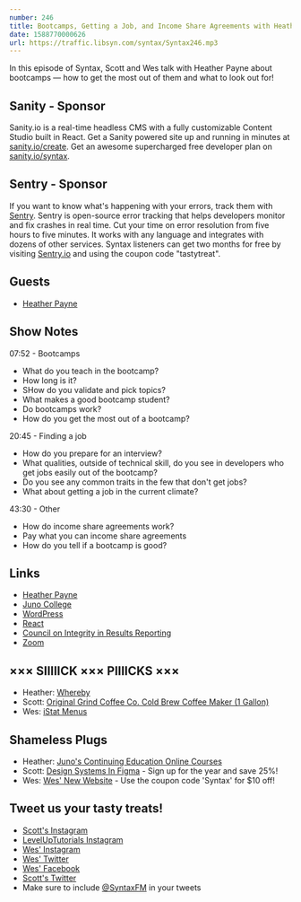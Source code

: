 ```yaml
---
number: 246
title: Bootcamps, Getting a Job, and Income Share Agreements with Heather Payne
date: 1588770000626
url: https://traffic.libsyn.com/syntax/Syntax246.mp3
---
```


In this episode of Syntax, Scott and Wes talk with Heather Payne about bootcamps — how to get the most out of them and what to look out for!

## Sanity - Sponsor
Sanity.io is a real-time headless CMS with a fully customizable Content Studio built in React. Get a Sanity powered site up and running in minutes at [sanity.io/create](https://www.sanity.io/create). Get an awesome supercharged free developer plan on [sanity.io/syntax](https://www.sanity.io/syntax).

## Sentry - Sponsor
If you want to know what's happening with your errors, track them with [Sentry](https://sentry.io/). Sentry is open-source error tracking that helps developers monitor and fix crashes in real time. Cut your time on error resolution from five hours to five minutes. It works with any language and integrates with dozens of other services. Syntax listeners can get two months for free by visiting [Sentry.io](https://sentry.io/) and using the coupon code "tastytreat".

## Guests
* [Heather Payne](https://twitter.com/heatherpayne)

## Show Notes

07:52 - Bootcamps

* What do you teach in the bootcamp? 
* How long is it? 
* SHow do you validate and pick topics?
* What makes a good bootcamp student?
* Do bootcamps work?
* How do you get the most out of a bootcamp?

20:45 - Finding a job

* How do you prepare for an interview?
* What qualities, outside of technical skill, do you see in developers who get jobs easily out of the bootcamp?
* Do you see any common traits in the few that don't get jobs?
* What about getting a job in the current climate?

43:30 - Other

* How do income share agreements work?
* Pay what you can income share agreements
* How do you tell if a bootcamp is good? 

## Links
* [Heather Payne](https://twitter.com/heatherpayne)
* [Juno College](https://junocollege.com/)
* [WordPress](https://wordpress.org/)
* [React](https://reactjs.org/)
* [Council on Integrity in Results Reporting](https://cirr.org/)
* [Zoom](https://zoom.us/)

## ××× SIIIIICK ××× PIIIICKS ×××
* Heather: [Whereby](https://whereby.com/)
* Scott: [Original Grind Coffee Co. Cold Brew Coffee Maker (1 Gallon)](https://amzn.to/2wWC37c)
* Wes: [iStat Menus](https://apps.apple.com/us/app/istat-menus/id1319778037?mt=12)

## Shameless Plugs
* Heather: [Juno's Continuing Education Online Courses](https://junocollege.com/)
* Scott: [Design Systems In Figma](https://www.leveluptutorials.com/pro) - Sign up for the year and save 25%!
* Wes: [Wes' New Website](https://wesbos.com/) - Use the coupon code 'Syntax' for $10 off!

## Tweet us your tasty treats!
* [Scott's Instagram](https://www.instagram.com/stolinski/)
* [LevelUpTutorials Instagram](https://www.instagram.com/LevelUpTutorials/)
* [Wes' Instagram](https://www.instagram.com/wesbos/)
* [Wes' Twitter](https://twitter.com/wesbos)
* [Wes' Facebook](https://www.facebook.com/wesbos.developer)
* [Scott's Twitter](https://twitter.com/stolinski)
* Make sure to include [@SyntaxFM](https://twitter.com/SyntaxFM) in your tweets